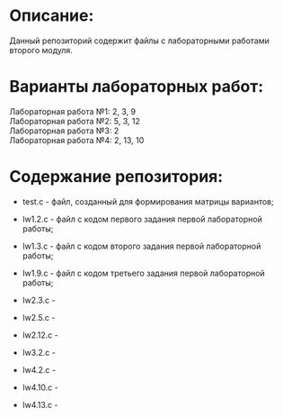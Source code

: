 # Описание:
Данный репозиторий содержит файлы с лабораторными работами второго модуля.

# Варианты лабораторных работ:
Лабораторная работа №1: 2, 3, 9  
Лабораторная работа №2: 5, 3, 12  
Лабораторная работа №3: 2  
Лабораторная работа №4: 2, 13, 10  

# Содержание репозитория:
- test.c - файл, созданный для формирования матрицы вариантов;  

- lw1.2.c - файл с кодом первого задания первой лабораторной работы;
- lw1.3.c - файл с кодом второго задания первой лабораторной работы;
- lw1.9.c - файл с кодом третьего задания первой лабораторной работы;  

- lw2.3.c -  
- lw2.5.c -  
- lw2.12.c -  

- lw3.2.c -  

- lw4.2.c -  
- lw4.10.c -  
- lw4.13.c -  
